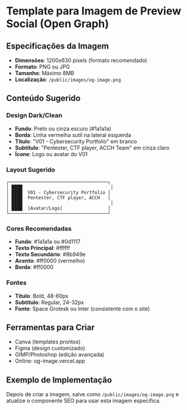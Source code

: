 # Template para Imagem de Preview Social (Open Graph)

## Especificações da Imagem
- **Dimensões**: 1200x630 pixels (formato recomendado)
- **Formato**: PNG ou JPG
- **Tamanho**: Máximo 8MB
- **Localização**: `/public/images/og-image.png`

## Conteúdo Sugerido

### Design Dark/Clean
- **Fundo**: Preto ou cinza escuro (#1a1a1a)
- **Borda**: Linha vermelha sutil na lateral esquerda
- **Título**: "V01 - Cybersecurity Portfolio" em branco
- **Subtítulo**: "Pentester, CTF player, ACCH Team" em cinza claro
- **Ícone**: Logo ou avatar do V01

### Layout Sugerido
```
┌─────────────────────────────────────┐
│ ████                                 │
│ ████  V01 - Cybersecurity Portfolio │
│ ████  Pentester, CTF player, ACCH   │
│ ████                                 │
│ ████  [Avatar/Logo]                 │
└─────────────────────────────────────┘
```

### Cores Recomendadas
- **Fundo**: #1a1a1a ou #0d1117
- **Texto Principal**: #ffffff
- **Texto Secundário**: #8b949e
- **Acento**: #ff0000 (vermelho)
- **Borda**: #ff0000

### Fontes
- **Título**: Bold, 48-60px
- **Subtítulo**: Regular, 24-32px
- **Fonte**: Space Grotesk ou Inter (consistente com o site)

## Ferramentas para Criar
- Canva (templates prontos)
- Figma (design customizado)
- GIMP/Photoshop (edição avançada)
- Online: og-image.vercel.app

## Exemplo de Implementação
Depois de criar a imagem, salve como `/public/images/og-image.png` e atualize o componente SEO para usar esta imagem específica.

